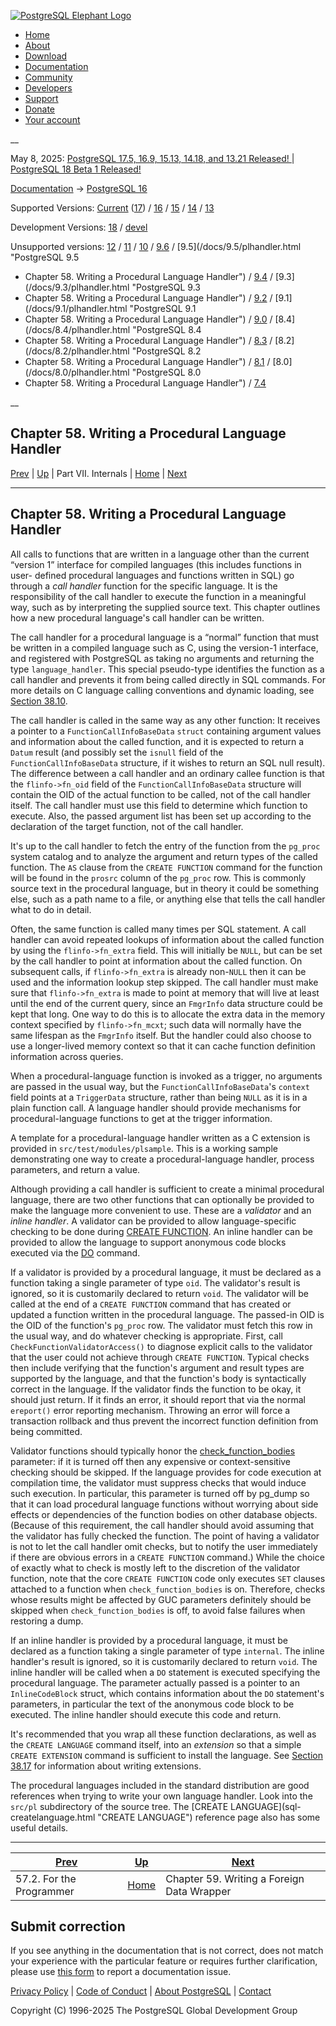 [ ![PostgreSQL Elephant Logo](/media/img/about/press/elephant.png) ](/)

  * [Home](/ "Home")
  * [About](/about/ "About")
  * [Download](/download/ "Download")
  * [Documentation](/docs/ "Documentation")
  * [Community](/community/ "Community")
  * [Developers](/developer/ "Developers")
  * [Support](/support/ "Support")
  * [Donate](/about/donate/ "Donate")
  * [Your account](/account/ "Your account")

__

May 8, 2025: [ PostgreSQL 17.5, 16.9, 15.13, 14.18, and 13.21 Released! ](/about/news/postgresql-175-169-1513-1418-and-1321-released-3072/) | [ PostgreSQL 18 Beta 1 Released! ](/about/news/postgresql-18-beta-1-released-3070/)

[Documentation](/docs/ "Documentation") -> [PostgreSQL
16](/docs/16/index.html)

Supported Versions: [Current](/docs/current/plhandler.html "PostgreSQL 17 -
Chapter 58. Writing a Procedural Language Handler")
([17](/docs/17/plhandler.html "PostgreSQL 17 - Chapter 58. Writing a
Procedural Language Handler")) / [16](/docs/16/plhandler.html "PostgreSQL 16 -
Chapter 58. Writing a Procedural Language Handler") /
[15](/docs/15/plhandler.html "PostgreSQL 15 - Chapter 58. Writing a Procedural
Language Handler") / [14](/docs/14/plhandler.html "PostgreSQL 14 -
Chapter 58. Writing a Procedural Language Handler") /
[13](/docs/13/plhandler.html "PostgreSQL 13 - Chapter 58. Writing a Procedural
Language Handler")

Development Versions: [18](/docs/18/plhandler.html "PostgreSQL 18 -
Chapter 58. Writing a Procedural Language Handler") /
[devel](/docs/devel/plhandler.html "PostgreSQL devel - Chapter 58. Writing a
Procedural Language Handler")

Unsupported versions: [12](/docs/12/plhandler.html "PostgreSQL 12 -
Chapter 58. Writing a Procedural Language Handler") /
[11](/docs/11/plhandler.html "PostgreSQL 11 - Chapter 58. Writing a Procedural
Language Handler") / [10](/docs/10/plhandler.html "PostgreSQL 10 -
Chapter 58. Writing a Procedural Language Handler") /
[9.6](/docs/9.6/plhandler.html "PostgreSQL 9.6 - Chapter 58. Writing a
Procedural Language Handler") / [9.5](/docs/9.5/plhandler.html "PostgreSQL 9.5
- Chapter 58. Writing a Procedural Language Handler") /
[9.4](/docs/9.4/plhandler.html "PostgreSQL 9.4 - Chapter 58. Writing a
Procedural Language Handler") / [9.3](/docs/9.3/plhandler.html "PostgreSQL 9.3
- Chapter 58. Writing a Procedural Language Handler") /
[9.2](/docs/9.2/plhandler.html "PostgreSQL 9.2 - Chapter 58. Writing a
Procedural Language Handler") / [9.1](/docs/9.1/plhandler.html "PostgreSQL 9.1
- Chapter 58. Writing a Procedural Language Handler") /
[9.0](/docs/9.0/plhandler.html "PostgreSQL 9.0 - Chapter 58. Writing a
Procedural Language Handler") / [8.4](/docs/8.4/plhandler.html "PostgreSQL 8.4
- Chapter 58. Writing a Procedural Language Handler") /
[8.3](/docs/8.3/plhandler.html "PostgreSQL 8.3 - Chapter 58. Writing a
Procedural Language Handler") / [8.2](/docs/8.2/plhandler.html "PostgreSQL 8.2
- Chapter 58. Writing a Procedural Language Handler") /
[8.1](/docs/8.1/plhandler.html "PostgreSQL 8.1 - Chapter 58. Writing a
Procedural Language Handler") / [8.0](/docs/8.0/plhandler.html "PostgreSQL 8.0
- Chapter 58. Writing a Procedural Language Handler") /
[7.4](/docs/7.4/plhandler.html "PostgreSQL 7.4 - Chapter 58. Writing a
Procedural Language Handler")

__

Chapter 58. Writing a Procedural Language Handler  
---  
[Prev](nls-programmer.html "57.2. For the Programmer")  | [Up](internals.html "Part VII. Internals") | Part VII. Internals | [Home](index.html "PostgreSQL 16.9 Documentation") |  [Next](fdwhandler.html "Chapter 59. Writing a Foreign Data Wrapper")  
  
* * *

## Chapter 58. Writing a Procedural Language Handler

All calls to functions that are written in a language other than the current
“version 1” interface for compiled languages (this includes functions in user-
defined procedural languages and functions written in SQL) go through a _call
handler_ function for the specific language. It is the responsibility of the
call handler to execute the function in a meaningful way, such as by
interpreting the supplied source text. This chapter outlines how a new
procedural language's call handler can be written.

The call handler for a procedural language is a “normal” function that must be
written in a compiled language such as C, using the version-1 interface, and
registered with PostgreSQL as taking no arguments and returning the type
`language_handler`. This special pseudo-type identifies the function as a call
handler and prevents it from being called directly in SQL commands. For more
details on C language calling conventions and dynamic loading, see [Section
38.10](xfunc-c.html "38.10. C-Language Functions").

The call handler is called in the same way as any other function: It receives
a pointer to a `FunctionCallInfoBaseData` `struct` containing argument values
and information about the called function, and it is expected to return a
`Datum` result (and possibly set the `isnull` field of the
`FunctionCallInfoBaseData` structure, if it wishes to return an SQL null
result). The difference between a call handler and an ordinary callee function
is that the `flinfo->fn_oid` field of the `FunctionCallInfoBaseData` structure
will contain the OID of the actual function to be called, not of the call
handler itself. The call handler must use this field to determine which
function to execute. Also, the passed argument list has been set up according
to the declaration of the target function, not of the call handler.

It's up to the call handler to fetch the entry of the function from the
`pg_proc` system catalog and to analyze the argument and return types of the
called function. The `AS` clause from the `CREATE FUNCTION` command for the
function will be found in the `prosrc` column of the `pg_proc` row. This is
commonly source text in the procedural language, but in theory it could be
something else, such as a path name to a file, or anything else that tells the
call handler what to do in detail.

Often, the same function is called many times per SQL statement. A call
handler can avoid repeated lookups of information about the called function by
using the `flinfo->fn_extra` field. This will initially be `NULL`, but can be
set by the call handler to point at information about the called function. On
subsequent calls, if `flinfo->fn_extra` is already non-`NULL` then it can be
used and the information lookup step skipped. The call handler must make sure
that `flinfo->fn_extra` is made to point at memory that will live at least
until the end of the current query, since an `FmgrInfo` data structure could
be kept that long. One way to do this is to allocate the extra data in the
memory context specified by `flinfo->fn_mcxt`; such data will normally have
the same lifespan as the `FmgrInfo` itself. But the handler could also choose
to use a longer-lived memory context so that it can cache function definition
information across queries.

When a procedural-language function is invoked as a trigger, no arguments are
passed in the usual way, but the `FunctionCallInfoBaseData`'s `context` field
points at a `TriggerData` structure, rather than being `NULL` as it is in a
plain function call. A language handler should provide mechanisms for
procedural-language functions to get at the trigger information.

A template for a procedural-language handler written as a C extension is
provided in `src/test/modules/plsample`. This is a working sample
demonstrating one way to create a procedural-language handler, process
parameters, and return a value.

Although providing a call handler is sufficient to create a minimal procedural
language, there are two other functions that can optionally be provided to
make the language more convenient to use. These are a _validator_ and an
_inline handler_. A validator can be provided to allow language-specific
checking to be done during [CREATE FUNCTION](sql-createfunction.html "CREATE
FUNCTION"). An inline handler can be provided to allow the language to support
anonymous code blocks executed via the [DO](sql-do.html "DO") command.

If a validator is provided by a procedural language, it must be declared as a
function taking a single parameter of type `oid`. The validator's result is
ignored, so it is customarily declared to return `void`. The validator will be
called at the end of a `CREATE FUNCTION` command that has created or updated a
function written in the procedural language. The passed-in OID is the OID of
the function's `pg_proc` row. The validator must fetch this row in the usual
way, and do whatever checking is appropriate. First, call
`CheckFunctionValidatorAccess()` to diagnose explicit calls to the validator
that the user could not achieve through `CREATE FUNCTION`. Typical checks then
include verifying that the function's argument and result types are supported
by the language, and that the function's body is syntactically correct in the
language. If the validator finds the function to be okay, it should just
return. If it finds an error, it should report that via the normal `ereport()`
error reporting mechanism. Throwing an error will force a transaction rollback
and thus prevent the incorrect function definition from being committed.

Validator functions should typically honor the
[check_function_bodies](runtime-config-client.html#GUC-CHECK-FUNCTION-BODIES)
parameter: if it is turned off then any expensive or context-sensitive
checking should be skipped. If the language provides for code execution at
compilation time, the validator must suppress checks that would induce such
execution. In particular, this parameter is turned off by pg_dump so that it
can load procedural language functions without worrying about side effects or
dependencies of the function bodies on other database objects. (Because of
this requirement, the call handler should avoid assuming that the validator
has fully checked the function. The point of having a validator is not to let
the call handler omit checks, but to notify the user immediately if there are
obvious errors in a `CREATE FUNCTION` command.) While the choice of exactly
what to check is mostly left to the discretion of the validator function, note
that the core `CREATE FUNCTION` code only executes `SET` clauses attached to a
function when `check_function_bodies` is on. Therefore, checks whose results
might be affected by GUC parameters definitely should be skipped when
`check_function_bodies` is off, to avoid false failures when restoring a dump.

If an inline handler is provided by a procedural language, it must be declared
as a function taking a single parameter of type `internal`. The inline
handler's result is ignored, so it is customarily declared to return `void`.
The inline handler will be called when a `DO` statement is executed specifying
the procedural language. The parameter actually passed is a pointer to an
`InlineCodeBlock` struct, which contains information about the `DO`
statement's parameters, in particular the text of the anonymous code block to
be executed. The inline handler should execute this code and return.

It's recommended that you wrap all these function declarations, as well as the
`CREATE LANGUAGE` command itself, into an _extension_ so that a simple `CREATE
EXTENSION` command is sufficient to install the language. See [Section
38.17](extend-extensions.html "38.17. Packaging Related Objects into an
Extension") for information about writing extensions.

The procedural languages included in the standard distribution are good
references when trying to write your own language handler. Look into the
`src/pl` subdirectory of the source tree. The [CREATE LANGUAGE](sql-
createlanguage.html "CREATE LANGUAGE") reference page also has some useful
details.

* * *

[Prev](nls-programmer.html "57.2. For the Programmer")  | [Up](internals.html "Part VII. Internals") |  [Next](fdwhandler.html "Chapter 59. Writing a Foreign Data Wrapper")  
---|---|---  
57.2. For the Programmer  | [Home](index.html "PostgreSQL 16.9 Documentation") |  Chapter 59. Writing a Foreign Data Wrapper  
  
## Submit correction

If you see anything in the documentation that is not correct, does not match
your experience with the particular feature or requires further clarification,
please use [this form](/account/comments/new/16/plhandler.html/) to report a
documentation issue.

[Privacy Policy](/about/privacypolicy) | [Code of Conduct](/about/policies/coc/) | [About PostgreSQL](/about/) | [Contact](/about/contact/)  

Copyright (C) 1996-2025 The PostgreSQL Global Development Group

